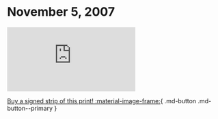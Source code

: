 # November 5, 2007

![](https://www.achewood.com/comic.php?date=11052007)

[Buy a signed strip of this print! :material-image-frame:](https://achewood-holiday-pop-up.myshopify.com/products/strip#11052007){ .md-button .md-button--primary }
